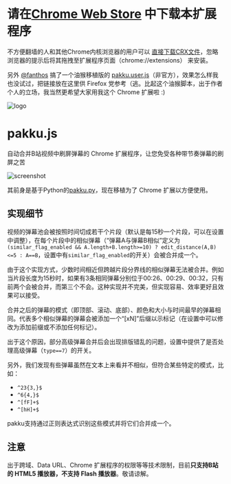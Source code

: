 # 请在[Chrome Web Store](https://chrome.google.com/webstore/detail/pakku/jklfcpboamajpiikgkbjcnnnnooefbhh) 中下载本扩展程序

不方便翻墙的人和其他Chrome内核浏览器的用户可以 [直接下载CRX文件](http://s.xmcp.ml/pakkujs/latest.crx)，忽略浏览器的提示后将其拖拽至扩展程序页面（chrome://extensions） 来安装。

另外 [@fanthos](https://github.com/fanthos) 搞了一个油猴移植版的 [pakku.user.js](https://github.com/fanthos/pakku.user.js)（非官方），效果怎么样我也没试过，把链接放在这里供 Firefox 党参考（逃。比起这个油猴脚本，出于作者个人的立场，我当然更希望大家用我这个 Chrome 扩展啦 :)

![logo](https://cloud.githubusercontent.com/assets/6646473/17503651/20b41376-5e24-11e6-8829-6b8a0ccd47a9.png)
# pakku.js
自动合并B站视频中刷屏弹幕的 Chrome 扩展程序，让您免受各种带节奏弹幕的刷屏之苦

![screenshot](https://cloud.githubusercontent.com/assets/6646473/17503800/5cba26e8-5e25-11e6-87c1-04431ef58e17.png)

其前身是基于Python的[pakku.py](https://github.com/xmcp/pakku.py)，现在移植为了 Chrome 扩展以方便使用。

## 实现细节

视频的弹幕池会被按照时间切成若干个片段（默认是每15秒一个片段，可以在设置中调整），在每个片段中的相似弹幕（“弹幕A与弹幕B相似”定义为`(similar_flag_enabled && A.length+B.length>=10) ? edit_distance(A,B)<=5 : A==B`，设置中有`similar_flag_enabled`的开关）会被合并成一个。

由于这个实现方式，少数时间相近但跨越片段分界线的相似弹幕无法被合并。例如当片段长度为15秒时，如果有3条相同弹幕分别位于00:26、00:29、00:32，只有前两个会被合并，而第三个不会。这种实现并不完美，但实现容易、效率更好且效果可以接受。

合并之后的弹幕的模式（即顶部、滚动、底部）、颜色和大小与时间最早的弹幕相同。代表多个相似弹幕的弹幕会被添加一个“[xN]”后缀以示标记（在设置中可以修改为添加前缀或不添加任何标记）。

出于这个原因，部分高级弹幕合并后会出现排版错乱的问题，设置中提供了是否处理高级弹幕（`type==7`）的开关。

另外，我们发现有些弹幕虽然在文本上来看并不相似，但符合某些特定的模式，比如：

- `^23{3,}$`
- `^6{4,}$`
- `^[fF]+$`
- `^[hH]+$`

pakku支持通过正则表达式识别这些模式并将它们合并成一个。

## 注意

出于跨域、Data URL、Chrome 扩展程序的权限等等技术限制，目前**只支持B站的 HTML5 播放器，不支持 Flash 播放器**。敬请谅解。
